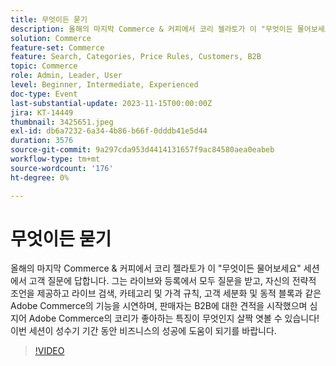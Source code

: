 ```yaml
---
title: 무엇이든 묻기
description: 올해의 마지막 Commerce & 커피에서 코리 젤라토가 이 "무엇이든 물어보세요" 세션에서 고객 질문에 답합니다. 그는 라이브와 등록에서 모두 질문을 받고, 자신의 전략적 조언을 제공하고 라이브 검색, 카테고리 및 가격 규칙, 고객 세분화 및 동적 블록과 같은 Adobe Commerce의 기능을 시연하며, 판매자는 B2B에 대한 견적을 시작했으며 심지어 Adobe Commerce의 코리가 좋아하는 특징이 무엇인지 살짝 엿볼 수 있습니다! 이번 세션이 성수기 기간 동안 비즈니스의 성공에 도움이 되기를 바랍니다.
solution: Commerce
feature-set: Commerce
feature: Search, Categories, Price Rules, Customers, B2B
topic: Commerce
role: Admin, Leader, User
level: Beginner, Intermediate, Experienced
doc-type: Event
last-substantial-update: 2023-11-15T00:00:00Z
jira: KT-14449
thumbnail: 3425651.jpeg
exl-id: db6a7232-6a34-4b86-b66f-0dddb41e5d44
duration: 3576
source-git-commit: 9a297cda953d4414131657f9ac84580aea0eabeb
workflow-type: tm+mt
source-wordcount: '176'
ht-degree: 0%

---
```


# 무엇이든 묻기

올해의 마지막 Commerce &amp; 커피에서 코리 젤라토가 이 &quot;무엇이든 물어보세요&quot; 세션에서 고객 질문에 답합니다. 그는 라이브와 등록에서 모두 질문을 받고, 자신의 전략적 조언을 제공하고 라이브 검색, 카테고리 및 가격 규칙, 고객 세분화 및 동적 블록과 같은 Adobe Commerce의 기능을 시연하며, 판매자는 B2B에 대한 견적을 시작했으며 심지어 Adobe Commerce의 코리가 좋아하는 특징이 무엇인지 살짝 엿볼 수 있습니다! 이번 세션이 성수기 기간 동안 비즈니스의 성공에 도움이 되기를 바랍니다.

>[!VIDEO](https://video.tv.adobe.com/v/3425651/?learn=on)
